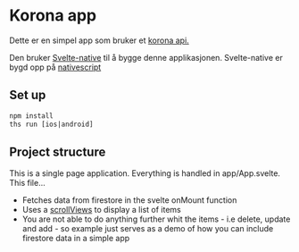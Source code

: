 # Korona app
Dette er en simpel app som bruker et <a href="https://coronavirus-tracker-api.herokuapp.com/v2/locations?timelines=1">korona api.</a>

Den bruker <a href="https://svelte-native.technology/docs">Svelte-native</a> til å bygge denne applikasjonen. Svelte-native er bygd opp på <a href="https://nativescript.org">nativescript</a>

## Set up
```html
npm install
ths run [ios|android]
```

## Project structure
This is a single page application. Everything is handled in app/App.svelte. This file...
- Fetches data from firestore in the svelte onMount function
- Uses a  <a href="https://svelte-native.technology/docs#scrollview">scrollViews</a> to display a list of items
- You are not able to do anything further whit the items - i.e delete, update and add - so example just serves as a demo of how you can include firestore data in a simple app